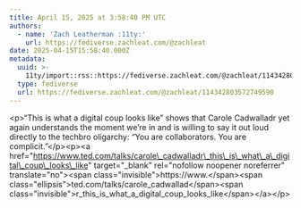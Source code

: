```yaml
---
title: April 15, 2025 at 3:58:40 PM UTC
authors:
  - name: 'Zach Leatherman :11ty:'
    url: https://fediverse.zachleat.com/@zachleat
date: 2025-04-15T15:58:40.000Z
metadata:
  uuid: >-
    11ty/import::rss::https://fediverse.zachleat.com/@zachleat/114342803572749590
  type: fediverse
  url: https://fediverse.zachleat.com/@zachleat/114342803572749590
---
```

\<p>“This is what a digital coup looks like” shows that Carole Cadwalladr yet again understands the moment we’re in and is willing to say it out loud directly to the techbro oligarchy: “You are collaborators. You are complicit.”\</p>\<p>\<a href="https://www.ted.com/talks/carole\_cadwalladr\_this\_is\_what\_a\_digital\_coup\_looks\_like" target="\_blank" rel="nofollow noopener noreferrer" translate="no">\<span class="invisible">https://www.\</span>\<span class="ellipsis">ted.com/talks/carole\_cadwallad\</span>\<span class="invisible">r\_this\_is\_what\_a\_digital\_coup\_looks\_like\</span>\</a>\</p>